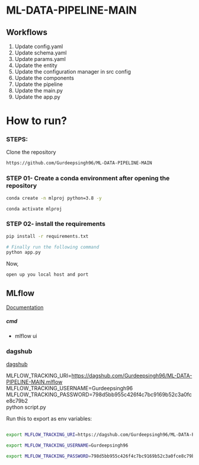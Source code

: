 # ML-DATA-PIPELINE-MAIN


## Workflows

1. Update config.yaml 
2. Update schema.yaml 
3. Update params.yaml
4. Update the entity 
5. Update the configuration manager in src config   
6. Update the components
7. Update the pipeline 
8. Update the main.py
9. Update the app.py



# How to run?
### STEPS:

Clone the repository

```bash
https://github.com/Gurdeepsingh96/ML-DATA-PIPELINE-MAIN
```
### STEP 01- Create a conda environment after opening the repository

```bash
conda create -n mlproj python=3.8 -y
```

```bash
conda activate mlproj
```


### STEP 02- install the requirements
```bash
pip install -r requirements.txt
```


```bash
# Finally run the following command
python app.py
```

Now,
```bash
open up you local host and port
```



## MLflow

[Documentation](https://mlflow.org/docs/latest/index.html)


##### cmd
- mlflow ui

### dagshub
[dagshub](https://dagshub.com/)

MLFLOW_TRACKING_URI=https://dagshub.com/Gurdeepsingh96/ML-DATA-PIPELINE-MAIN.mlflow \
MLFLOW_TRACKING_USERNAME=Gurdeepsingh96 \
MLFLOW_TRACKING_PASSWORD=798d5bb955c426f4c7bc9169b52c3a0fce8c79b2 \
python script.py

Run this to export as env variables:

```bash

export MLFLOW_TRACKING_URI=https://dagshub.com/Gurdeepsingh96/ML-DATA-PIPELINE-MAIN.mlflow

export MLFLOW_TRACKING_USERNAME=Gurdeepsingh96 

export MLFLOW_TRACKING_PASSWORD=798d5bb955c426f4c7bc9169b52c3a0fce8c79b2

```

